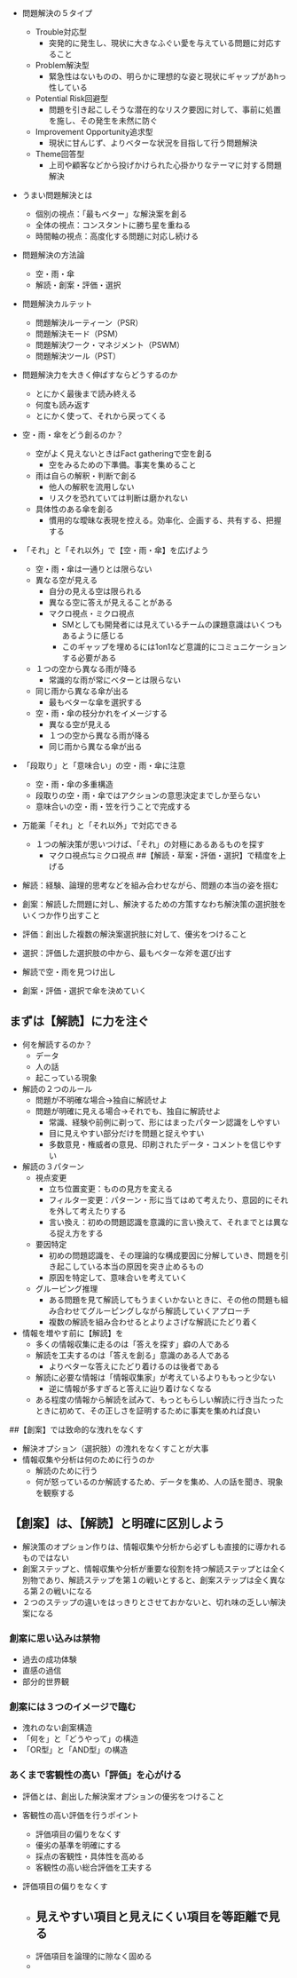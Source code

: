 - 問題解決の５タイプ
  - Trouble対応型
    - 突発的に発生し、現状に大きなふぐい愛を与えている問題に対応すること
  - Problem解決型
    - 緊急性はないものの、明らかに理想的な姿と現状にギャップがあhっ性している
  - Potential Risk回避型
    - 問題を引き起こしそうな潜在的なリスク要因に対して、事前に処置を施し、その発生を未然に防ぐ
  - Improvement Opportunity追求型
    - 現状に甘んじず、よりベターな状況を目指して行う問題解決
  - Theme回答型
    - 上司や顧客などから投げかけられた心掛かりなテーマに対する問題解決
- うまい問題解決とは
  - 個別の視点：「最もベター」な解決案を創る
  - 全体の視点：コンスタントに勝ち星を重ねる
  - 時間軸の視点：高度化する問題に対応し続ける
- 問題解決の方法論
  - 空・雨・傘
  - 解読・創案・評価・選択
- 問題解決カルテット
  - 問題解決ルーティーン（PSR）
  - 問題解決モード（PSM）
  - 問題解決ワーク・マネジメント（PSWM）
  - 問題解決ツール（PST）
- 問題解決力を大きく伸ばすならどうするのか
  - とにかく最後まで読み終える
  - 何度も読み返す
  - とにかく使って、それから戻ってくる

- 空・雨・傘をどう創るのか？
  - 空がよく見えないときはFact gatheringで空を創る
    - 空をみるための下準備。事実を集めること
  - 雨は自らの解釈・判断で創る
    - 他人の解釈を流用しない
    - リスクを恐れていては判断は磨かれない
  - 具体性のある傘を創る
    - 慣用的な曖昧な表現を控える。効率化、企画する、共有する、把握する

- 「それ」と「それ以外」で【空・雨・傘】を広げよう
  - 空・雨・傘は一通りとは限らない
  - 異なる空が見える
    - 自分の見える空は限られる
    - 異なる空に答えが見えることがある
    - マクロ視点・ミクロ視点
      - SMとしても開発者には見えているチームの課題意識はいくつもあるように感じる
      - このギャップを埋めるには1on1など意識的にコミュニケーションする必要がある
  - １つの空から異なる雨が降る
    - 常識的な雨が常にベターとは限らない
  - 同じ雨から異なる傘が出る
    - 最もベターな傘を選択する
  - 空・雨・傘の枝分かれをイメージする
    - 異なる空が見える
    - １つの空から異なる雨が降る
    - 同じ雨から異なる傘が出る
- 「段取り」と「意味合い」の空・雨・傘に注意
  - 空・雨・傘の多重構造
  - 段取りの空・雨・傘ではアクションの意思決定までしか至らない
  - 意味合いの空・雨・笠を行うことで完成する
- 万能薬「それ」と「それ以外」で対応できる
  - １つの解決策が思いつけば、「それ」の対極にあるあるものを探す
    - マクロ視点⇆ミクロ視点
##【解読・草案・評価・選択】で精度を上げる
- 解読：経験、論理的思考などを組み合わせながら、問題の本当の姿を掴む
- 創案：解読した問題に対し、解決するための方策すなわち解決策の選択肢をいくつか作り出すこと
- 評価：創出した複数の解決案選択肢に対して、優劣をつけること
- 選択：評価した選択肢の中から、最もベターな斧を選び出す
- 解読で空・雨を見つけ出し
- 創案・評価・選択で傘を決めていく
## まずは【解読】に力を注ぐ
- 何を解読するのか？
  - データ
  - 人の話
  - 起こっている現象
- 解読の２つのルール
  - 問題が不明確な場合→独自に解読せよ
  - 問題が明確に見える場合→それでも、独自に解読せよ
    - 常識、経験や前例に剃って、形にはまったパターン認識をしやすい
    - 目に見えやすい部分だけを問題と捉えやすい
    - 多数意見・権威者の意見、印刷されたデータ・コメントを信じやすい
- 解読の３パターン
  - 視点変更
    - 立ち位置変更：ものの見方を変える
    - フィルター変更：パターン・形に当てはめて考えたり、意図的にそれを外して考えたりする
    - 言い換え：初めの問題認識を意識的に言い換えて、それまでとは異なる捉え方をする
  - 要因特定
    - 初めの問題認識を、その理論的な構成要因に分解していき、問題を引き起こしている本当の原因を突き止めるもの
    - 原因を特定して、意味合いを考えていく
  - グルーピング推理
    - ある問題を見て解読してもうまくいかないときに、その他の問題も組み合わせてグルーピングしながら解読していくアプローチ
    - 複数の解読を組み合わせるとよりよさげな解読にたどり着く
- 情報を増やす前に【解読】を
  - 多くの情報収集に走るのは「答えを探す」癖の人である
  - 解読を工夫するのは「答えを創る」意識のある人である
    - よりベターな答えにたどり着けるのは後者である
  - 解読に必要な情報は「情報収集家」が考えているよりももっと少ない
    - 逆に情報が多すぎると答えに辿り着けなくなる
  - ある程度の情報から解読を試みて、もっともらしい解読に行き当たったときに初めて、その正しさを証明するために事実を集めれば良い

##【創案】では致命的な洩れをなくす
- 解決オプション（選択肢）の洩れをなくすことが大事
- 情報収集や分析は何のために行うのか
  - 解読のために行う
  - 何が怒っているのか解読するため、データを集め、人の話を聞き、現象を観察する

## 【創案】は、【解読】と明確に区別しよう
- 解決策のオプション作りは、情報収集や分析から必ずしも直接的に導かれるものではない
- 創案ステップと、情報収集や分析が重要な役割を持つ解読ステップとは全く別物であり、解読ステップを第１の戦いとすると、創案ステップは全く異なる第２の戦いになる
- ２つのステップの違いをはっきりとさせておかないと、切れ味の乏しい解決案になる

### 創案に思い込みは禁物
- 過去の成功体験
- 直感の過信
- 部分的世界観

### 創案には３つのイメージで臨む
- 洩れのない創案構造
- 「何を」と「どうやって」の構造
- 「OR型」と「AND型」の構造


### あくまで客観性の高い「評価」を心がける
- 評価とは、創出した解決案オプションの優劣をつけること
- 客観性の高い評価を行うポイント
  - 評価項目の偏りをなくす
  - 優劣の基準を明確にする
  - 採点の客観性・具体性を高める
  - 客観性の高い総合評価を工夫する

- 評価項目の偏りをなくす
  - 見えやすい項目と見えにくい項目を等距離で見る
    - 
  - 評価項目を論理的に隙なく固める
  - 
